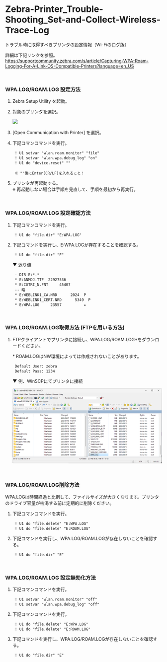 # Zebra-Printer_Trouble-Shooting_Set-and-Collect-Wireless-Trace-Log
 トラブル時に取得すべきプリンタの設定情報（Wi-Fiのログ版）

詳細は下記リンクを参照。  
https://supportcommunity.zebra.com/s/article/Capturing-WPA-Roam-Logging-For-A-Link-OS-Compatible-Printers?language=en_US

</br>

### WPA.LOG/ROAM.LOG 設定方法

1. Zebra Setup Utility を起動。

1. 対象のプリンタを選択。 

    ![](https://supportcommunity.zebra.com/servlet/rtaImage?eid=ka16S000000GQ5k&feoid=00N0H00000K2Eou&refid=0EM0H000000GgtJ)

1. [Open Communication with Printer] を選択。

1. 下記コマンコマンドを実行。

        ! U1 setvar "wlan.roam.monitor" "file" 
        ! U1 setvar "wlan.wpa.debug_log" "on" 
        ! U1 do "device.reset" "" 

        ※ ""後にEnter(CR/LF)を入れること！


1. プリンタが再起動する。  
    ※ 再起動しない場合は手順を見直して、手順を最初から再実行。

</br>

### WPA.LOG/ROAM.LOG 設定確認方法

1. 下記コマンコマンドを実行。

        ! U1 do "file.dir" "E:WPA.LOG"


1. 下記コマンドを実行し、E:WPA.LOGが存在することを確認する。

        ! U1 do "file.dir" "E"

    ▼ 返り値

        - DIR E:*.* 
        * E:ANMDJ.TTF  22927536          
        * E:CGTRI_N.FNT     45407          
        -- 略
        * E:WEBLINK1_CA.NRD      2024  P       
        * E:WEBLINK1_CERT.NRD      5349  P       
        * E:WPA.LOG     23557          ★

</br>

### WPA.LOG/ROAM.LOG取得方法 (FTPを用いる方法)


1. FTPクライアントでプリンタに接続し、WPA.LOG/ROAM.LOG*をダウンロードください。

    \* ROAM.LOGはNW環境によっては作成されないことがあります。

        Default User: zebra  
        Default Pass: 1234

    ▼ 例、WinSCPにてプリンタに接続

    ![Alt text](image.png)

</br>

### WPA.LOG/ROAM.LOG削除方法

WPA.LOGは時間経過と比例して、ファイルサイズが大きくなります。プリンタのドライブ容量が枯渇する前に定期的に削除ください。

1. 下記コマンコマンドを実行。

        ! U1 do "file.delete" "E:WPA.LOG"
        ! U1 do "file.delete" "E:ROAM.LOG"

1. 下記コマンドを実行し、WPA.LOG/ROAM.LOGが存在しないことを確認する。

        ! U1 do "file.dir" "E"

</br>

### WPA.LOG/ROAM.LOG 設定無効化方法

1. 下記コマンコマンドを実行。

        ! U1 setvar "wlan.roam.monitor" "off" 
        ! U1 setvar "wlan.wpa.debug_log" "off"

1. 下記コマンコマンドを実行。

        ! U1 do "file.delete" "E:WPA.LOG"
        ! U1 do "file.delete" "E:ROAM.LOG"

1. 下記コマンドを実行し、WPA.LOG/ROAM.LOGが存在しないことを確認する。

        ! U1 do "file.dir" "E"
